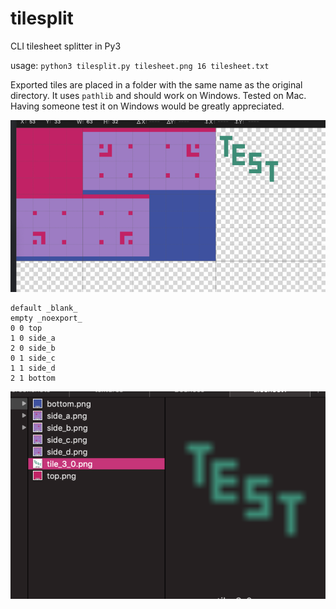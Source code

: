 # tilesplit
CLI tilesheet splitter in Py3

usage: `python3 tilesplit.py tilesheet.png 16 tilesheet.txt`

Exported tiles are placed in a folder with the same name as the original directory. It uses `pathlib` and should work on Windows. Tested on Mac. Having someone test it on Windows would be greatly appreciated.

![](image.png)

```
default _blank_
empty _noexport_
0 0 top
1 0 side_a
2 0 side_b
0 1 side_c
1 1 side_d
2 1 bottom
```

![](finder.png)